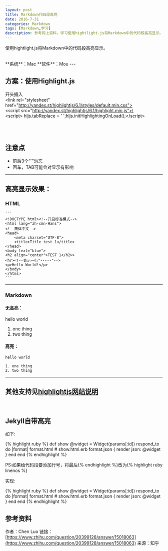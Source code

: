 ```yaml
---
layout: post
title: Markdown代码段高亮
date: 2016-7-31
categories: Markdown
tags: [Markdown,学习]
description: 参考网上资料，学习使用hightlight.js将Markdown中的代码段高亮显示。
---
```


使用hightlight.js将Markdown中的代码段高亮显示。

<br>
**系统**：Mac   
**软件**：Mou
<link rel="stylesheet" href="http://yandex.st/highlightjs/6.1/styles/default.min.css">
<script src="http://yandex.st/highlightjs/6.1/highlight.min.js"></script>
<script>
hljs.tabReplace = ' ';
hljs.initHighlightingOnLoad();
</script>
---
<br>

## 方案：使用Highlight.js   

开头插入     
\<link rel="stylesheet" href="http://yandex.st/highlightjs/6.1/styles/default.min.css">   
\<script src="http://yandex.st/highlightjs/6.1/highlight.min.js">\</script>   
\<script> hljs.tabReplace = ' ';hljs.initHighlightingOnLoad();\</script>   

<br><br>

## 注意点

- 前后3个“\`”勿忘      
- 回车，TAB可能会对显示有影响

---

## 高亮显示效果：

### HTML

	```
	<!DOCTYPE html><!--开启标准模式-->
	<html lang="zh-cmn-Hans">
	<!--简体中文-->
	<head>
	    <meta charset="UTF-8">
	    <title>Title test 1</title>
	</head>
	<body text="blue">
	<h2 align="center">TEST 1</h2>>
	<hr><!--表示一行"-----"-->
	<p>Hello World!</p>
	</body>
	</html>
	```

---   

### Markdown

#### 无高亮：

hello world   

1. one thing
2. two thing 


#### 高亮：   

```
hello world   

1. one thing
2. two thing 
```   

---   


## 其他支持见[highlightjs网站说明](https://highlightjs.org/static/demo/)

<br>

## Jekyll自带高亮

如下:

{% highlight ruby %}
def show
  @widget = Widget(params[:id])
  respond_to do |format|
    format.html # show.html.erb
    format.json { render json: @widget }
  end
end
{% endhighlight %}
    
PS:如果给代码段要添加行号，将最后\{% endhighlight %\}改为\{% highlight ruby linenos %\}


实现:
	
\{% highlight ruby %}
def show
  @widget = Widget(params[:id])
  respond_to do |format|
    format.html # show.html.erb
    format.json { render json: @widget }
  end
end
\{% endhighlight %}



## 参考资料

作者：Chen Luo
链接：[https://www.zhihu.com/question/20399128/answer/15018063](https://www.zhihu.com/question/20399128/answer/15018063)
来源：知乎
